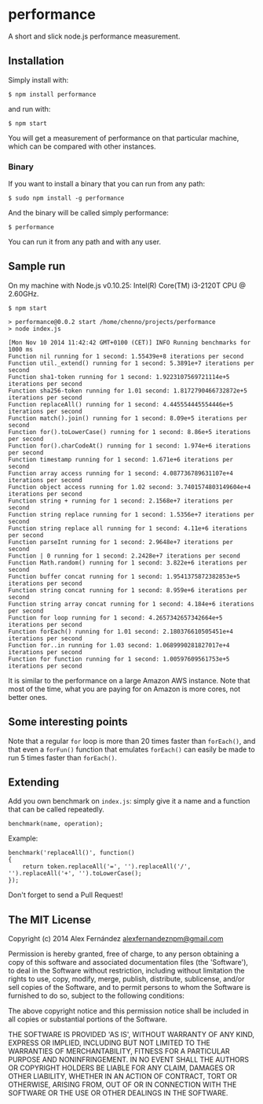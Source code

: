 # performance

A short and slick node.js performance measurement.

## Installation

Simply install with:

    $ npm install performance

and run with:

    $ npm start

You will get a measurement of performance on that particular machine,
which can be compared with other instances.

### Binary

If you want to install a binary that you can run from any path:

    $ sudo npm install -g performance

And the binary will be called simply performance:

    $ performance

You can run it from any path and with any user.

## Sample run

On my machine with Node.js v0.10.25: Intel(R) Core(TM) i3-2120T CPU @ 2.60GHz.

```
$ npm start

> performance@0.0.2 start /home/chenno/projects/performance
> node index.js

[Mon Nov 10 2014 11:42:42 GMT+0100 (CET)] INFO Running benchmarks for 1000 ms
Function nil running for 1 second: 1.55439e+8 iterations per second
Function util._extend() running for 1 second: 5.3891e+7 iterations per second
Function sha1-token running for 1 second: 1.9223107569721114e+5 iterations per second
Function sha256-token running for 1.01 second: 1.8172790466732872e+5 iterations per second
Function replaceAll() running for 1 second: 4.445554445554446e+5 iterations per second
Function match().join() running for 1 second: 8.09e+5 iterations per second
Function for().toLowerCase() running for 1 second: 8.86e+5 iterations per second
Function for().charCodeAt() running for 1 second: 1.974e+6 iterations per second
Function timestamp running for 1 second: 1.671e+6 iterations per second
Function array access running for 1 second: 4.087736789631107e+4 iterations per second
Function object access running for 1.02 second: 3.7401574803149604e+4 iterations per second
Function string + running for 1 second: 2.1568e+7 iterations per second
Function string replace running for 1 second: 1.5356e+7 iterations per second
Function string replace all running for 1 second: 4.11e+6 iterations per second
Function parseInt running for 1 second: 2.9648e+7 iterations per second
Function | 0 running for 1 second: 2.2428e+7 iterations per second
Function Math.random() running for 1 second: 3.822e+6 iterations per second
Function buffer concat running for 1 second: 1.9541375872382853e+5 iterations per second
Function string concat running for 1 second: 8.959e+6 iterations per second
Function string array concat running for 1 second: 4.184e+6 iterations per second
Function for loop running for 1 second: 4.2657342657342664e+5 iterations per second
Function forEach() running for 1.01 second: 2.180376610505451e+4 iterations per second
Function for..in running for 1.03 second: 1.0689990281827017e+4 iterations per second
Function for function running for 1 second: 1.00597609561753e+5 iterations per second
```

It is similar to the performance on a large Amazon AWS instance. Note that most of the time,
what you are paying for on Amazon is more cores, not better ones.

## Some interesting points

Note that a regular `for` loop is more than 20 times faster than `forEach()`,
and that even a `forFun()` function that emulates `forEach()` can easily be made
to run 5 times faster than `forEach()`.

## Extending

Add you own benchmark on `index.js`: simply give it a name and a function
that can be called repeatedly.

    benchmark(name, operation);

Example:

    benchmark('replaceAll()', function()
    {
        return token.replaceAll('=', '').replaceAll('/', '').replaceAll('+', '').toLowerCase();
    });

Don't forget to send a Pull Request!

## The MIT License

Copyright (c) 2014 Alex Fernández <alexfernandeznpm@gmail.com>

Permission is hereby granted, free of charge, to any person obtaining a copy of this software and associated documentation files (the 'Software'), to deal in the Software without restriction, including without limitation the rights to use, copy, modify, merge, publish, distribute, sublicense, and/or sell copies of the Software, and to permit persons to whom the Software is furnished to do so, subject to the following conditions:

The above copyright notice and this permission notice shall be included in all copies or substantial portions of the Software.

THE SOFTWARE IS PROVIDED 'AS IS', WITHOUT WARRANTY OF ANY KIND, EXPRESS OR IMPLIED, INCLUDING BUT NOT LIMITED TO THE WARRANTIES OF MERCHANTABILITY, FITNESS FOR A PARTICULAR PURPOSE AND NONINFRINGEMENT. IN NO EVENT SHALL THE AUTHORS OR COPYRIGHT HOLDERS BE LIABLE FOR ANY CLAIM, DAMAGES OR OTHER LIABILITY, WHETHER IN AN ACTION OF CONTRACT, TORT OR OTHERWISE, ARISING FROM, OUT OF OR IN CONNECTION WITH THE SOFTWARE OR THE USE OR OTHER DEALINGS IN THE SOFTWARE.

